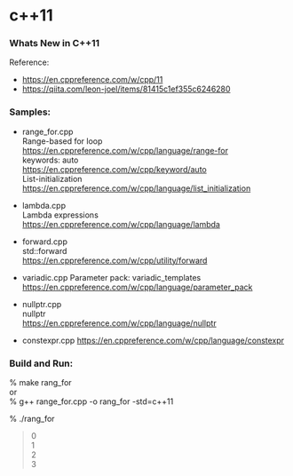 c++11
===============


### Whats New in C++11 

Reference:    
- https://en.cppreference.com/w/cpp/11  
- https://qiita.com/leon-joel/items/81415c1ef355c6246280  
  

### Samples:  

- range_for.cpp  
Range-based for loop  
https://en.cppreference.com/w/cpp/language/range-for  
keywords: auto  
https://en.cppreference.com/w/cpp/keyword/auto  
List-initialization 
https://en.cppreference.com/w/cpp/language/list_initialization     

- lambda.cpp  
Lambda expressions  
https://en.cppreference.com/w/cpp/language/lambda  

- forward.cpp  
std::forward  
https://en.cppreference.com/w/cpp/utility/forward  

 - variadic.cpp
 Parameter pack: variadic_templates
https://en.cppreference.com/w/cpp/language/parameter_pack

- nullptr.cpp  
nullptr  
https://en.cppreference.com/w/cpp/language/nullptr  

- constexpr.cpp
https://en.cppreference.com/w/cpp/language/constexpr


### Build and Run:  
% make rang_for  
or  
% g++ range_for.cpp -o rang_for -std=c++11  

% ./rang_for  
> 0  
> 1  
> 2  
> 3  


